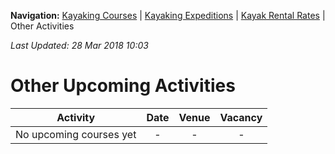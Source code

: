**Navigation:** [Kayaking Courses](index) &#124; [Kayaking Expeditions](expedition) &#124; [Kayak Rental Rates](rental) &#124; Other Activities

_Last Updated: 28 Mar 2018 10:03_
# Other Upcoming Activities

Activity | Date | Venue | Vacancy
:---:|:---:|:---:|:---:
No upcoming courses yet|-|-|-

